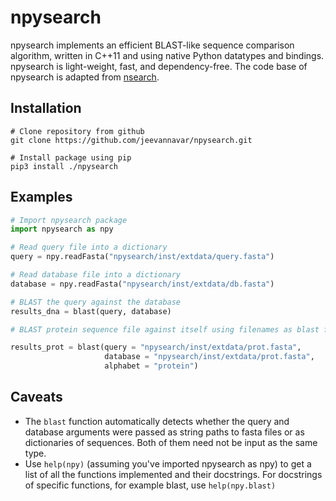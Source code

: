 # npysearch

npysearch implements an efficient BLAST-like sequence comparison algorithm, written in C++11 and using native Python datatypes and bindings. npysearch is light-weight, fast, and dependency-free. The code base of npysearch is adapted from [nsearch](https://github.com/stevschmid/nsearch).


## Installation

```
# Clone repository from github
git clone https://github.com/jeevannavar/npysearch.git

# Install package using pip
pip3 install ./npysearch
```


## Examples

```Python
# Import npysearch package
import npysearch as npy

# Read query file into a dictionary
query = npy.readFasta("npysearch/inst/extdata/query.fasta")

# Read database file into a dictionary
database = npy.readFasta("npysearch/inst/extdata/db.fasta")

# BLAST the query against the database
results_dna = blast(query, database)

# BLAST protein sequence file against itself using filenames as blast function arguments

results_prot = blast(query = "npysearch/inst/extdata/prot.fasta",
                     database = "npysearch/inst/extdata/prot.fasta",
                     alphabet = "protein")
```

## Caveats

* The `blast` function automatically detects whether the query and database arguments were passed as string paths to fasta files or as dictionaries of sequences. Both of them need not be input as the same type.
* Use `help(npy)` (assuming you've imported npysearch as npy) to get a list of all the functions implemented and their docstrings. For docstrings of specific functions, for example blast, use `help(npy.blast)`
